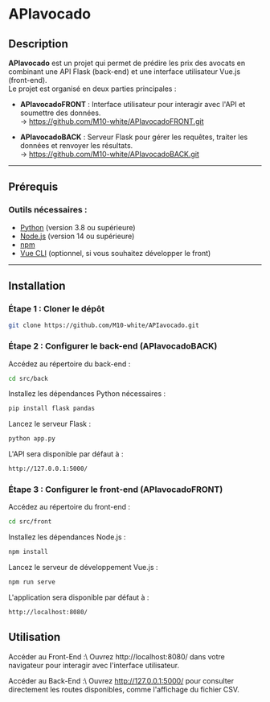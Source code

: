 # APIavocado

## Description

**APIavocado** est un projet qui permet de prédire les prix des avocats en combinant une API Flask (back-end) et une interface utilisateur Vue.js (front-end).  
Le projet est organisé en deux parties principales : 

- **APIavocadoFRONT** : Interface utilisateur pour interagir avec l'API et soumettre des données.\
 -> https://github.com/M10-white/APIavocadoFRONT.git

- **APIavocadoBACK** : Serveur Flask pour gérer les requêtes, traiter les données et renvoyer les résultats.\
 -> https://github.com/M10-white/APIavocadoBACK.git

---

## Prérequis

### Outils nécessaires :

- [Python](https://www.python.org/) (version 3.8 ou supérieure)
- [Node.js](https://nodejs.org/) (version 14 ou supérieure)
- [npm](https://www.npmjs.com/)
- [Vue CLI](https://cli.vuejs.org/) (optionnel, si vous souhaitez développer le front)

---

## Installation
### Étape 1 : Cloner le dépôt
```bash
git clone https://github.com/M10-white/APIavocado.git
```

 ### Étape 2 : Configurer le back-end (APIavocadoBACK)
Accédez au répertoire du back-end :
```bash
cd src/back
```

Installez les dépendances Python nécessaires :
```bash
pip install flask pandas
```

Lancez le serveur Flask :
```bash
python app.py
```

L'API sera disponible par défaut à :
```bash
http://127.0.0.1:5000/
```

### Étape 3 : Configurer le front-end (APIavocadoFRONT)
Accédez au répertoire du front-end :
```bash
cd src/front
```

Installez les dépendances Node.js :
```bash
npm install
```

Lancez le serveur de développement Vue.js :
```bash
npm run serve
```

L'application sera disponible par défaut à :
```bash
http://localhost:8080/
```

## Utilisation

Accéder au Front-End :\ 
Ouvrez http://localhost:8080/ dans votre navigateur pour interagir avec l'interface utilisateur.

Accéder au Back-End :\ 
Ouvrez http://127.0.0.1:5000/ pour consulter directement les routes disponibles, comme l'affichage du fichier CSV.
